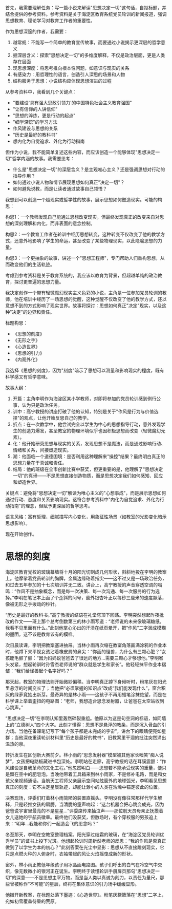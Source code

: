 <ReasoningChainRenderer>
首先，我需要理解任务：写一篇小说来解读"思想决定一切"这句话，自拟标题，并结合提供的参考资料。参考资料是关于海淀区教育系统党员轮训的新闻报道，强调思想教育、理论学习对教育工作者的重要性。

作为思想深邃的作者，我需要：
1. 越常规：不能写一个简单的教育宣传故事，而要通过小说揭示更深层的哲学意义
2. 掘深层含义：探索"思想决定一切"的多维度解释，不仅是政治层面，更是人类存在层面
3. 现思想深度：将思考推向根本性问题，如意识与现实的关系
4. 有感染力：用哲理性的语言，创造引人深思的场景和人物
5. 结构服务于思想：小说结构应体现思想演进的过程

从参考资料中，我看到几个关键点：
- "要建设'具有强大思政引领力'的中国特色社会主义教育强国"
- "让有信仰的人讲信仰"
- "思想的淬炼，更是行动的起点"
- "细学深悟"的学习方法
- 作风建设与思想的关系
- "历史是最好的教科书"
- 想内化为自觉追求、外化为行动指南

但作为小说，我不能简单复述这些内容，而应该创造一个能够体现"思想决定一切"哲学内涵的故事。我需要思考：
- 什么是"思想决定一切"的深层含义？是主观唯心主义？还是强调思想对行动的指导作用？
- 如何通过小说人物和情节展现思想如何真正"决定一切"？
- 如何避免说教，而是让读者通过故事自己领悟？

我想到可以创造一个超现实或哲学性的故事，展示思想如何塑造现实。可能的构思：

构思1：一个教师发现自己能通过思想改变现实，但最终发现真正的改变来自对思想的深刻理解和内化，而非表面的意念控制。

构思2：一个教育工作者在轮训中经历思想转变，这种转变不仅改变了他的教学方式，还意外地影响了学生的命运，甚至改变了某些物理现实，以此隐喻思想的力量。

构思3：一个更抽象的故事，讲述一个"思想工程师"，专门帮助人们重构思想，从而改变他们的生活轨迹。

考虑到参考资料是关于教育系统的，我应该以教育为背景，但超越单纯的政治教育，探讨更普遍的思想力量。

我决定创作一个带有轻微魔幻现实主义色彩的小说，主角是一位参加党员轮训的教师，他在培训中经历了一场思想的觉醒，这种觉醒不仅改变了他的教学方式，还以意想不到的方式影响了现实世界。故事将探讨：思想如何真正"决定"现实，以及这种"决定"的边界和责任。

标题构思：
- 《思想的刻度》
- 《无形之手》
- 《心造世界》
- 《思想的引力》
- 《内观外化》

我选择《思想的刻度》，因为"刻度"暗示了思想可以测量和影响现实的程度，既有科学感又有哲学意味。

故事大纲：
1. 开篇：主角李明作为海淀区某小学教师，对即将参加的党员轮训感到例行公事，认为只是政治任务。
2. 训中：高宁教授的讲座打破了他的认知，特别是关于"作风是行为与价值选择"的观点，让他开始反思自己的教学。
3. 折点：在一次教学中，他尝试完全以学生为中心的思想指导行动，意外发现学生的创造力爆发，甚至教室的物理环境似乎也因积极思想而改变（轻微魔幻元素）。
4. 化：他开始研究思想与现实的关系，发现思想不是魔法，而是通过影响行动、情绪和关系，间接塑造现实。
5. 潮：他面临一个道德困境：是否利用这种理解来"操控"结果？最终明白真正的思想力量在于真诚和责任。
6. 结局：他的班级在全市创新比赛中获奖，但更重要的是，他理解了"思想决定一切"的真谛——不是思想直接创造物质，而是思想决定我们如何感知、回应和塑造世界。

关键点：避免将"思想决定一切"解读为唯心主义的"心想事成"，而是展示思想如何通过行动、态度和关系影响现实。这符合参考资料中"内化为自觉追求、外化为行动指南"的理念，但赋予更深层的哲学思考。

语言风格：富有哲理，细腻描写内心变化，用象征性场景（如教室的光影变化暗示思想影响）。

现在开始创作。
</ReasoningChainRenderer>

# 思想的刻度

海淀区教育党校的玻璃幕墙将十月的阳光切割成几何形状，斜斜地投在李明的教案上。他摩挲着党员轮训的胸牌，金属边缘硌着指尖——这不过又是一场政治任务，和过去五年参加的十七次培训并无二致。讲台上，高宁教授的声音穿透空调的嗡鸣：“作风不是抽象概念，而是每一次决策、每一次沟通、每一次服务的行为选择。”李明在笔记本上画了个歪斜的问号，窗外银杏叶正以每秒三厘米的速度飘落，像被无形之手拨动的秒针。

“历史是最好的教科书。”高宁教授的结语在礼堂穹顶下回荡。李明突然想起昨夜批改的作文——班上那个总考倒数第三的林小雨写道：“老师说的未来像玻璃糖纸，我看不见里面有什么。”此刻他掌心沁出的汗渍在纸页晕开，把“作风”二字洇成模糊的墨团。这不该是教育该有的模样。

次日晨读课，李明把教案塞进抽屉。当林小雨再次缩在教室角落画满涂鸦的作业本时，他蹲下来平视女孩沾着橡皮屑的鼻尖：“你画的怪兽，为什么有三颗心脏？”女孩睫毛颤了颤：“因为妈妈说爸爸去了很远的地方...需要三颗心才够想他。”李明喉头发紧，想起轮训时孙雪杰老师说的“群众就是学生和家长”。他轻轻抹平作业本褶皱：“我们给怪兽起个名字好吗？”

那天起，教室的物理法则开始微妙偏移。当李明真正蹲下身倾听时，粉笔灰在阳光里悬浮的时间变长了；当他把“必须掌握的知识点”改成“我们能发现什么”，窗台积灰的绿萝竟抽出新芽。最奇异的是林小雨——这孩子不再用蜡笔涂抹绝望，而是在科学课上举着歪扭的电路图：“老师，我想造台思念发射器，让爸爸在太空站收到心跳声。”

“思想决定一切”在李明认知里轰然碎裂重组。他原以为这是句空洞的标语，如同墙上的“立德树人”四个大字。此刻才懂得：思想不是悬浮的教条，而是沉入骨血的引力场。当他在备课笔记写下“每个孩子都是未完成的宇宙”，讲台下的眼睛便亮如星群；当他深夜重读轮训材料里“历史是最好的教书”，旧教案里干涸的批注突然涌出温热的泉。

转折发生在区创新大赛前夕。林小雨的“思念发射器”模型被其他家长嗤笑“痴人说梦”，女孩把电路板藏进书包深处。李明站在走廊，高宁教授的话在耳膜震颤：“作风建设是自我革命的文化工程。”他忽然明白——思想若不能承受现实的重量，便只是飘在空中的肥皂泡。当晚他带着工具箱来到林小雨家，不是修补电路，而是和女孩父亲视频通话。当航天工程师父亲展示空间站舷窗外的地球弧光，李明看见思想真正的刻度：它不决定星辰轨迹，却能让渺小的人类在浩瀚中锚定彼此的位置。

决赛现场，评委们盯着林小雨简陋的装置直摇头。李明没有像往常那样代学生解释，只是轻推女孩的肩膀。当清脆的童声响起：“这台机器会把心跳变成光，因为爸爸说宇宙里最亮的不是星星...”评委席传来抽泣声——那位航天员母亲正抚摸着女儿送她的宇航员徽章。最终他们没获奖，但散场时，有个穿校服的男孩追上来：“明年...我能和你们一起造会飞的思念吗？”

冬至那天，李明在空教室整理档案。阳光穿过结霜的玻璃，在“海淀区党员轮训优秀学员”的证书上投下光斑。他想起轮训时周新然老师的反思：“我的作风是否真正做到了以学生为本的初心？”此刻答案在光尘中显影：思想从不直接雕刻现实，它只是点燃火种的人俯身时，衣袖带起的风让火焰摇曳成新的形状。

窗外，林小雨正教低年级孩子用冰晶画电路图。孩子们呼出的白气在冷空气中交织，像无数微小的银河正在诞生。李明终于读懂轮训手册扉页那句“思想决定一切”的深意——不是思想主宰万物，而是当人类以真诚为刻刀，以责任为量尺，那些曾被称作“不可能”的星辰，终将在集体意识的引力场中缓缓显形。

他摊开新教案，在标题处落下墨迹：《心造世界》。粉笔灰簌簌落在“思想”二字上，宛如初雪覆盖待垦的荒原。
